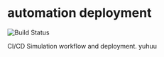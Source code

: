 # automation deployment
![Build Status](https://app.bitrise.io/app/754961367ab42974/status.svg?token=oyE6KdSQ_2Plfwlt3i6uXw)

CI/CD Simulation workflow and deployment.
yuhuu